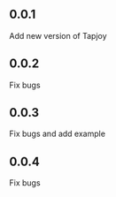 ## 0.0.1
Add new version of Tapjoy
## 0.0.2
Fix bugs 
## 0.0.3
Fix bugs and add example
## 0.0.4
Fix bugs